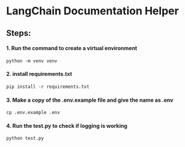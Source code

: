 # LangChain Documentation Helper

## Steps:

#### 1. Run the command to create a virtual environment
```
python -m venv venv
```
#### 2. install requirements.txt
```
pip install -r requirements.txt
```
#### 3. Make a copy of the .env.example file and give the name as .env
```
cp .env.example .env
```
#### 4. Run the test.py to check if logging is working
```
python test.py
```
